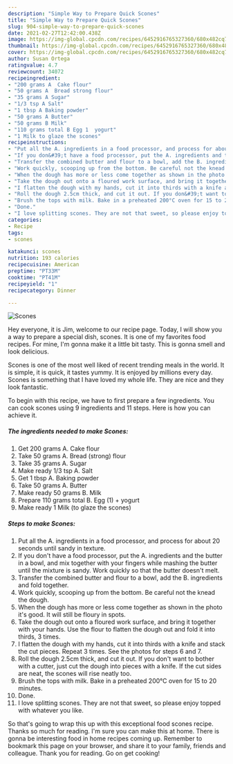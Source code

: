 ```yaml
---
description: "Simple Way to Prepare Quick Scones"
title: "Simple Way to Prepare Quick Scones"
slug: 904-simple-way-to-prepare-quick-scones
date: 2021-02-27T12:42:00.438Z
image: https://img-global.cpcdn.com/recipes/6452916765327360/680x482cq70/scones-recipe-main-photo.jpg
thumbnail: https://img-global.cpcdn.com/recipes/6452916765327360/680x482cq70/scones-recipe-main-photo.jpg
cover: https://img-global.cpcdn.com/recipes/6452916765327360/680x482cq70/scones-recipe-main-photo.jpg
author: Susan Ortega
ratingvalue: 4.7
reviewcount: 34072
recipeingredient:
- "200 grams A  Cake flour"
- "50 grams A  Bread strong flour"
- "35 grams A Sugar"
- "1/3 tsp A Salt"
- "1 tbsp A Baking powder"
- "50 grams A Butter"
- "50 grams B Milk"
- "110 grams total B Egg 1  yogurt"
- "1 Milk to glaze the scones"
recipeinstructions:
- "Put all the A. ingredients in a food processor, and process for about 20 seconds until sandy in texture."
- "If you don&#39;t have a food processor, put the A. ingredients and the butter in a bowl, and mix together with your fingers while mashing the butter until the mixture is sandy. Work quickly so that the butter doesn&#39;t melt."
- "Transfer the combined butter and flour to a bowl, add the B. ingredients and fold together."
- "Work quickly, scooping up from the bottom. Be careful not the knead the dough."
- "When the dough has more or less come together as shown in the photo it&#39;s good. It will still be floury in spots."
- "Take the dough out onto a floured work surface, and bring it together with your hands. Use the flour to flatten the dough out and fold it into thirds, 3 times."
- "I flatten the dough with my hands, cut it into thirds with a knife and stack the cut pieces. Repeat 3 times. See the photos for steps 6 and 7."
- "Roll the dough 2.5cm thick, and cut it out. If you don&#39;t want to bother with a cutter, just cut the dough into pieces with a knife. If the cut sides are neat, the scones will rise neatly too."
- "Brush the tops with milk. Bake in a preheated 200°C oven for 15 to 20 minutes."
- "Done."
- "I love splitting scones. They are not that sweet, so please enjoy topped with whatever you like."
categories:
- Recipe
tags:
- scones

katakunci: scones 
nutrition: 193 calories
recipecuisine: American
preptime: "PT33M"
cooktime: "PT41M"
recipeyield: "1"
recipecategory: Dinner

---
```



![Scones](https://img-global.cpcdn.com/recipes/6452916765327360/680x482cq70/scones-recipe-main-photo.jpg)

Hey everyone, it is Jim, welcome to our recipe page. Today, I will show you a way to prepare a special dish, scones. It is one of my favorites food recipes. For mine, I'm gonna make it a little bit tasty. This is gonna smell and look delicious.

Scones is one of the most well liked of recent trending meals in the world. It is simple, it is quick, it tastes yummy. It is enjoyed by millions every day. Scones is something that I have loved my whole life. They are nice and they look fantastic.




To begin with this recipe, we have to first prepare a few ingredients. You can cook scones using 9 ingredients and 11 steps. Here is how you can achieve it.

<!--inarticleads1-->

##### The ingredients needed to make Scones:

1. Get 200 grams A.  Cake flour
1. Take 50 grams A.  Bread (strong) flour
1. Take 35 grams A. Sugar
1. Make ready 1/3 tsp A. Salt
1. Get 1 tbsp A. Baking powder
1. Take 50 grams A. Butter
1. Make ready 50 grams B. Milk
1. Prepare 110 grams total B. Egg (1) + yogurt
1. Make ready 1 Milk (to glaze the scones)




<!--inarticleads2-->

##### Steps to make Scones:

1. Put all the A. ingredients in a food processor, and process for about 20 seconds until sandy in texture.
1. If you don&#39;t have a food processor, put the A. ingredients and the butter in a bowl, and mix together with your fingers while mashing the butter until the mixture is sandy. Work quickly so that the butter doesn&#39;t melt.
1. Transfer the combined butter and flour to a bowl, add the B. ingredients and fold together.
1. Work quickly, scooping up from the bottom. Be careful not the knead the dough.
1. When the dough has more or less come together as shown in the photo it&#39;s good. It will still be floury in spots.
1. Take the dough out onto a floured work surface, and bring it together with your hands. Use the flour to flatten the dough out and fold it into thirds, 3 times.
1. I flatten the dough with my hands, cut it into thirds with a knife and stack the cut pieces. Repeat 3 times. See the photos for steps 6 and 7.
1. Roll the dough 2.5cm thick, and cut it out. If you don&#39;t want to bother with a cutter, just cut the dough into pieces with a knife. If the cut sides are neat, the scones will rise neatly too.
1. Brush the tops with milk. Bake in a preheated 200°C oven for 15 to 20 minutes.
1. Done.
1. I love splitting scones. They are not that sweet, so please enjoy topped with whatever you like.




So that's going to wrap this up with this exceptional food scones recipe. Thanks so much for reading. I'm sure you can make this at home. There is gonna be interesting food in home recipes coming up. Remember to bookmark this page on your browser, and share it to your family, friends and colleague. Thank you for reading. Go on get cooking!
